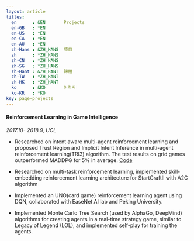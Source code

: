 ```yaml
---
layout: article
titles:
  en      : &EN       Projects
  en-GB   : *EN
  en-US   : *EN
  en-CA   : *EN
  en-AU   : *EN
  zh-Hans : &ZH_HANS  项目
  zh      : *ZH_HANS
  zh-CN   : *ZH_HANS
  zh-SG   : *ZH_HANS
  zh-Hant : &ZH_HANT  歸檔
  zh-TW   : *ZH_HANT
  zh-HK   : *ZH_HANT
  ko      : &KO       이력서
  ko-KR   : *KO
key: page-projects
---
```



#### Reinforcement Learning in Game Intelligence 
*2017.10- 2018.9, UCL*

- Researched on intent aware multi-agent reinforcement learning and proposed Trust Region and Implicit Intent Inference in multi-agent reinforcement learning(TRI3) algorithm. The test results on grid games outperformed MADDPG for 5% in average.   <a href="https://github.com/hcch0912/my_trpo_i3"> Code </a>

- Researched on multi-task reinforcement learning, implemented skill-embedding reinforcement learning architecture for StartCraftII with A2C algorithm 

- Implemented an UNO(card game) reinforcement learning agent using DQN, collaborated with EaseNet AI lab and Peking University. 

- Implemented Monte Carlo Tree Search (used by AlphaGo, DeepMind) algorithms for creating agents in a real-time strategy game, similar to Legacy of Legend (LOL), and implemented self-play for training the agents.


